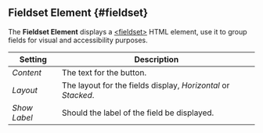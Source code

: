 ## Fieldset Element {#fieldset}

<div class="tm-resource-icon">
    <!--@include: ../assets/element-fieldset.svg-->
</div>

The **Fieldset Element** displays a [\<fieldset\>](https://developer.mozilla.org/en-US/docs/Web/HTML/Element/Fieldset) HTML element, use it to group fields for visual and accessibility purposes.

| Setting | Description |
| --- | --- |
| *Content* | The text for the button. |
| *Layout* | The layout for the fields display, _Horizontal_ or _Stacked_. |
| *Show Label* | Should the label of the field be displayed. |

